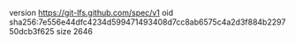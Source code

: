 version https://git-lfs.github.com/spec/v1
oid sha256:7e556e44dfc4234d599471493408d7cc8ab6575c4a2d3f884b229750dcb3f625
size 2646
